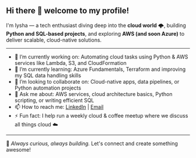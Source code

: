 ## Hi there 👋 welcome to my profile!

I'm Iysha — a tech enthusiast diving deep into the **cloud world** 🌩️, building **Python and SQL-based projects**, and exploring **AWS (and soon Azure)** to deliver scalable, cloud-native solutions.

---

- 🔭 I’m currently working on: Automating cloud tasks using Python & AWS services like Lambda, S3, and CloudFormation  
- 🌱 I’m currently learning: Azure Fundamentals, Terraform and improving my SQL data handling skills  
- 👯 I’m looking to collaborate on: Cloud-native apps, data pipelines, or Python automation projects  
- 💬 Ask me about: AWS services, cloud architecture basics, Python scripting, or writing efficient SQL  
- 📫 How to reach me: [LinkedIn](https://www.linkedin.com/in/iyshakhan/) | [Email](mailto:iyshakhan75@gmail.com)  
- ⚡ Fun fact: I help run a weekly cloud & coffee meetup where we discuss all things cloud ☁️  

---

📌 *Always curious, always building.* Let's connect and create something awesome!
